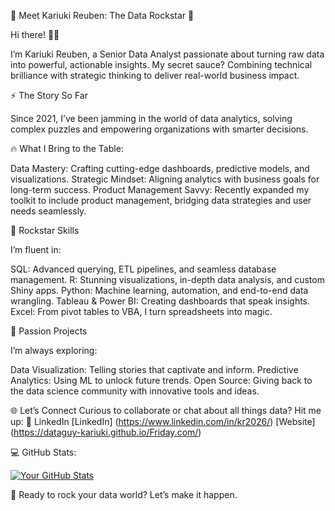 🎸 Meet Kariuki Reuben: The Data Rockstar 🚀

Hi there! 👋🏼

I’m Kariuki Reuben, a Senior Data Analyst passionate about turning raw data into powerful, actionable insights. My secret sauce? Combining technical brilliance with strategic thinking to deliver real-world business impact.

⚡️ The Story So Far

Since 2021, I’ve been jamming in the world of data analytics, solving complex puzzles and empowering organizations with smarter decisions.

🔥 What I Bring to the Table:

Data Mastery: Crafting cutting-edge dashboards, predictive models, and visualizations.
Strategic Mindset: Aligning analytics with business goals for long-term success.
Product Management Savvy: Recently expanded my toolkit to include product management, bridging data strategies and user needs seamlessly.

🎯 Rockstar Skills

I’m fluent in:

SQL: Advanced querying, ETL pipelines, and seamless database management.
R: Stunning visualizations, in-depth data analysis, and custom Shiny apps.
Python: Machine learning, automation, and end-to-end data wrangling.
Tableau & Power BI: Creating dashboards that speak insights.
Excel: From pivot tables to VBA, I turn spreadsheets into magic.

🌟 Passion Projects

I’m always exploring:

Data Visualization: Telling stories that captivate and inform.
Predictive Analytics: Using ML to unlock future trends.
Open Source: Giving back to the data science community with innovative tools and ideas.

🌐 Let’s Connect
Curious to collaborate or chat about all things data? Hit me up:
📍 LinkedIn
[LinkedIn] (https://www.linkedin.com/in/kr2026/)
[Website]  (https://dataguy-kariuki.github.io/Friday.com/)

💻 GitHub Stats:

[![Your GitHub Stats](https://github-readme-stats.vercel.app/api?username=yourusername&show_icons=true&theme=radical)](https://github.com/yourusername)


🎤 Ready to rock your data world? Let’s make it happen.

